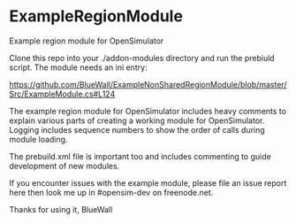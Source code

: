 ExampleRegionModule
===================

Example region module for OpenSimulator

Clone this repo into your ./addon-modules directory and
run the prebiuld script. The module needs an ini entry:

https://github.com/BlueWall/ExampleNonSharedRegionModule/blob/master/Src/ExampleModule.cs#L124

The example region module for OpenSimulator includes heavy comments to explain 
various parts of creating a working module for OpenSimulator. Logging includes
sequence numbers to show the order of calls during module loading. 

The prebuild.xml file is important too and includes commenting to guide development
of new modules.

If you encounter issues with the example module, please file an issue report here then
look me up in #opensim-dev on freenode.net.

Thanks for using it,
BlueWall

